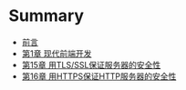 # Summary

* [前言](README.md)
* [第1章 现代前端开发](./Ch01/1.md)
* [第15章 用TLS/SSL保证服务器的安全性](./Part3/Ch15/15.md)
* [第16章 用HTTPS保证HTTP服务器的安全性](./Part3/Ch16/16.md)